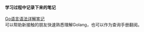 #### 学习过程中记录下来的笔记


[Go语言语法详解笔记](https://github.com/yougg/gonote/blob/main/gogrammar.md)  
可以帮助新接触的朋友快速熟悉理解Golang，也可以作为查询手册翻阅。
